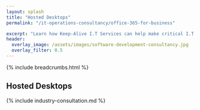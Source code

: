 ```yaml
---
layout: splash
title: "Hosted Desktops"
permalink: "/it-operations-consultancy/office-365-for-business"

excerpt: "Learn how Keep-Alive I.T Services can help make critical I.T Software decisions and develop bespoke Software solutions for your business."
header:
  overlay_image: /assets/images/software-development-consultancy.jpg
  overlay_filter: 0.5 
---
```


{% include breadcrumbs.html %}

## Hosted Desktops


{% include industry-consultation.md %}
